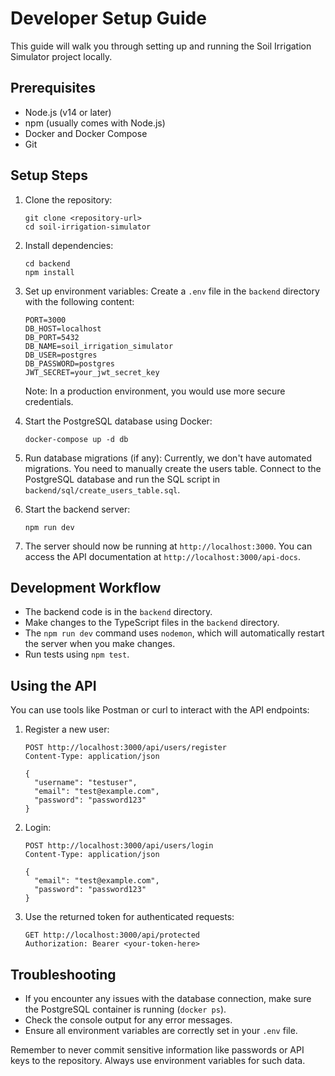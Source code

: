 # Developer Setup Guide

This guide will walk you through setting up and running the Soil Irrigation Simulator project locally.

## Prerequisites

- Node.js (v14 or later)
- npm (usually comes with Node.js)
- Docker and Docker Compose
- Git

## Setup Steps

1. Clone the repository:
   ```
   git clone <repository-url>
   cd soil-irrigation-simulator
   ```

2. Install dependencies:
   ```
   cd backend
   npm install
   ```

3. Set up environment variables:
   Create a `.env` file in the `backend` directory with the following content:
   ```
   PORT=3000
   DB_HOST=localhost
   DB_PORT=5432
   DB_NAME=soil_irrigation_simulator
   DB_USER=postgres
   DB_PASSWORD=postgres
   JWT_SECRET=your_jwt_secret_key
   ```
   Note: In a production environment, you would use more secure credentials.

4. Start the PostgreSQL database using Docker:
   ```
   docker-compose up -d db
   ```

5. Run database migrations (if any):
   Currently, we don't have automated migrations. You need to manually create the users table. Connect to the PostgreSQL database and run the SQL script in `backend/sql/create_users_table.sql`.

6. Start the backend server:
   ```
   npm run dev
   ```

7. The server should now be running at `http://localhost:3000`. You can access the API documentation at `http://localhost:3000/api-docs`.

## Development Workflow

- The backend code is in the `backend` directory.
- Make changes to the TypeScript files in the `backend` directory.
- The `npm run dev` command uses `nodemon`, which will automatically restart the server when you make changes.
- Run tests using `npm test`.

## Using the API

You can use tools like Postman or curl to interact with the API endpoints:

1. Register a new user:
   ```
   POST http://localhost:3000/api/users/register
   Content-Type: application/json

   {
     "username": "testuser",
     "email": "test@example.com",
     "password": "password123"
   }
   ```

2. Login:
   ```
   POST http://localhost:3000/api/users/login
   Content-Type: application/json

   {
     "email": "test@example.com",
     "password": "password123"
   }
   ```

3. Use the returned token for authenticated requests:
   ```
   GET http://localhost:3000/api/protected
   Authorization: Bearer <your-token-here>
   ```

## Troubleshooting

- If you encounter any issues with the database connection, make sure the PostgreSQL container is running (`docker ps`).
- Check the console output for any error messages.
- Ensure all environment variables are correctly set in your `.env` file.

Remember to never commit sensitive information like passwords or API keys to the repository. Always use environment variables for such data.
